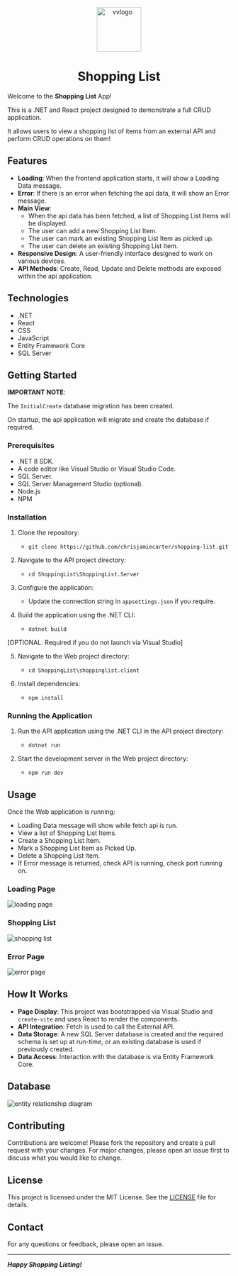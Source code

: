 <div align="center">
	<img src="./_resources/shopping-list-logo.png" alt="vvlogo" width="100px" />
	<h1>Shopping List</h1>
</div>

Welcome to the **Shopping List** App!

This is a .NET and React project designed to demonstrate a full CRUD application.

It allows users to view a shopping list of items from an external API and perform CRUD operations on them!

## Features

- **Loading**: When the frontend application starts, it will show a Loading Data message.
- **Error**: If there is an error when fetching the api data, it will show an Error message.
- **Main View**: 
	- When the api data has been fetched, a list of Shopping List Items will be displayed.
	- The user can add a new Shopping List Item.
	- The user can mark an existing Shopping List Item as picked up.
	- The user can delete an existing Shopping List Item.
- **Responsive Design**: A user-friendly interface designed to work on various devices.
- **API Methods**: Create, Read, Update and Delete methods are exposed within the api application.

## Technologies

- .NET
- React
- CSS
- JavaScript
- Entity Framework Core
- SQL Server

## Getting Started

**IMPORTANT NOTE**: 

The `InitialCreate` database migration has been created.

On startup, the api application will migrate and create the database if required.

### Prerequisites

- .NET 8 SDK.
- A code editor like Visual Studio or Visual Studio Code.
- SQL Server.
- SQL Server Management Studio (optional).
- Node.js
- NPM

### Installation

1. Clone the repository:
	- `git clone https://github.com/chrisjamiecarter/shopping-list.git`

2. Navigate to the API project directory:
	- `cd ShoppingList\ShoppingList.Server`
	
3. Configure the application:
	- Update the connection string in `appsettings.json` if you require.
	
4. Build the application using the .NET CLI:
	- `dotnet build`

[OPTIONAL: Required if you do not launch via Visual Studio]

5. Navigate to the Web project directory:
	- `cd ShoppingList\shoppinglist.client`

6. Install dependencies:
	- `npm install`

### Running the Application

1. Run the API application using the .NET CLI in the API project directory:
	- `dotnet run`

2. Start the development server in the Web project directory:
	- `npm run dev`

## Usage

Once the Web application is running:

- Loading Data message will show while fetch api is run.
- View a list of Shopping List Items.
- Create a Shopping List Item.
- Mark a Shopping List Item as Picked Up.
- Delete a Shopping List Item.
- If Error message is returned, check API is running, check port running on.

### Loading Page

![loading page](./_resources/shopping-list-loading.png)

### Shopping List

![shopping list](./_resources/shopping-list-main.png)

### Error Page

![error page](./_resources/shopping-list-error.png)

## How It Works

- **Page Display**: This project was bootstrapped via Visual Studio and `create-vite` and uses React to render the components.
- **API Integration**: Fetch is used to call the External API.
- **Data Storage**: A new SQL Server database is created and the required schema is set up at run-time, or an existing database is used if previously created.
- **Data Access**: Interaction with the database is via Entity Framework Core.

## Database

![entity relationship diagram](./_resources/entity-relationship-diagram.png)

## Contributing

Contributions are welcome! Please fork the repository and create a pull request with your changes. For major changes, please open an issue first to discuss what you would like to change.

## License

This project is licensed under the MIT License. See the [LICENSE](./LICENSE) file for details.

## Contact

For any questions or feedback, please open an issue.

---
***Happy Shopping Listing!***
